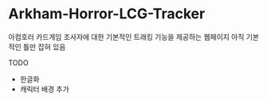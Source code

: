 ﻿# Arkham-Horror-LCG-Tracker

아컴호러 카드게임 조사자에 대한 기본적인 트래킹 기능을 제공하는 웹페이지
아직 기본적인 틀만 잡혀 있음

TODO
- 한글화
- 캐릭터 배경 추가
